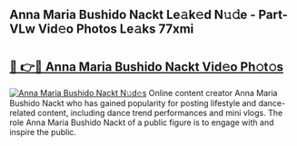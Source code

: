 ## Anna Maria Bushido Nackt Le𝚊k𝚎d N𝚞𝚍e - Part-VLw Vid𝚎o Photos Le𝚊ks 77xmi

# <h2><a href="http://fb1tij.evod.top/?m=Anna+Maria+Bushido+Nackt">🔗 👉🔴 Anna Maria Bushido Nackt Vid𝚎o Ph𝚘t𝚘s</a></h2>

[![Anna Maria Bushido Nackt N𝚞d𝚎s](https://i.imgur.com/8V9OHl7.gif)](http://fb1tij.evod.top/?m=Anna+Maria+Bushido+Nackt)
Online content creator Anna Maria Bushido Nackt who has gained popularity for posting lifestyle and dance-related content, including dance trend performances and mini vlogs. The role Anna Maria Bushido Nackt of a public figure is to engage with and inspire the public. 
